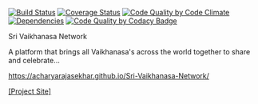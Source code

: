 [![Build Status](https://travis-ci.org/acharyarajasekhar/Sri-Vaikhanasa-Network.svg?branch=master)](https://travis-ci.org/acharyarajasekhar/Sri-Vaikhanasa-Network) [![Coverage Status](https://coveralls.io/repos/github/acharyarajasekhar/Sri-Vaikhanasa-Network/badge.svg?branch=master)](https://coveralls.io/github/acharyarajasekhar/Sri-Vaikhanasa-Network?branch=master) [![Code Quality by Code Climate](https://codeclimate.com/github/acharyarajasekhar/Sri-Vaikhanasa-Network/badges/gpa.svg)](https://codeclimate.com/github/acharyarajasekhar/Sri-Vaikhanasa-Network) [![Dependencies](https://david-dm.org/acharyarajasekhar/Sri-Vaikhanasa-Network.svg)](https://david-dm.org/acharyarajasekhar/Sri-Vaikhanasa-Network.svg) [![Code Quality by Codacy Badge](https://api.codacy.com/project/badge/Grade/34279a59134148e797017e9fb23100fb)](https://www.codacy.com/app/acharya-r/Sri-Vaikhanasa-Network?utm_source=github.com&amp;utm_medium=referral&amp;utm_content=acharyarajasekhar/Sri-Vaikhanasa-Network&amp;utm_campaign=Badge_Grade)

Sri Vaikhanasa Network

A platform that brings all Vaikhanasa's across the world together to share and celebrate...

https://acharyarajasekhar.github.io/Sri-Vaikhanasa-Network/

[[Project Site]](https://acharyarajasekhar.github.io/Sri-Vaikhanasa-Network/)

